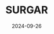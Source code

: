 ---  
layout: startup_page  
title: "SURGAR"  
id: "surgarsurgery.com"  
permalink: "/surgarsurgarsurgery.com09262024/"  
website: "https://surgar-surgery.com/"  
funding_round: ""  
funding_amount: "€11M"  
investors: "Mutuelles Impact, XAnge, Elaia Partners, MH Innov, Bpifrance, several business angels (including Jacques Gardette, Founder of Biocorp), UI Investissement, Crédit Agricole Capital Innovation"  
about: "SURGAR develops augmented reality (AR) solutions for minimally invasive surgery. Their AR software merges a patient's digital twin with real-time laparoscopic views, improving surgical precision, safety, and efficiency. This technology aims to significantly reduce surgical complications and lower healthcare costs."  
markets: "Medtech, AI, AR, Medical Device, Software"  
hq: "Clermont-Ferrand, Auvergne-Rhône-Alpes, France"  
founded_year: "2019"  
linkedin: "https://www.linkedin.com/company/surgar/"  
twitter: ""  
instagram: ""  
facebook: ""  
crunchbase: "https://www.crunchbase.com/organization/surgar"  
pitchbook: ""  

date_display: "26-Sep-2024"  
date: "2024-09-26"

# SEO Optimization  
meta_title: "SURGAR -  Funding (€11M)"  
meta_description: "SURGAR, SURGAR develops augmented reality (AR) solutions for minimally invasive surgery. Their AR software merges a patient's digital twin with real-time lapa..."  
meta_keywords: "SURGAR, Medtech, AI, AR, Medical Device, Software,  funding"  
canonical_url: "https://startup.projectstartups.com/surgarsurgarsurgery.com09262024/"  
---